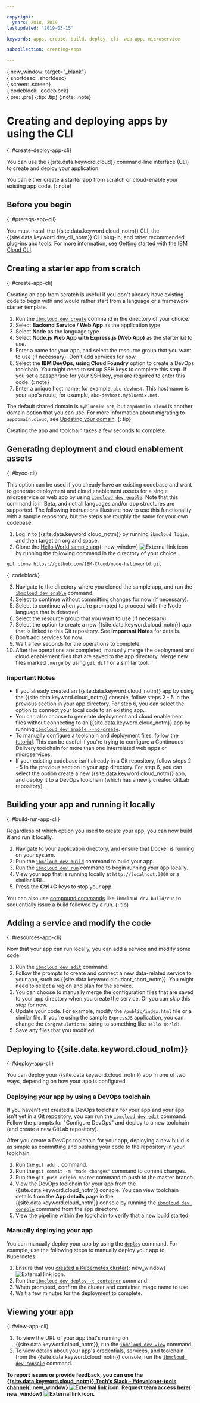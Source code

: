 ```yaml
---

copyright:
  years: 2018, 2019
lastupdated: "2019-03-15"

keywords: apps, create, build, deploy, cli, web app, microservice

subcollection: creating-apps

---
```


{:new_window: target="_blank"}  
{:shortdesc: .shortdesc}  
{:screen: .screen}  
{:codeblock: .codeblock}  
{:pre: .pre}
{:tip: .tip}
{:note: .note}

# Creating and deploying apps by using the CLI
{: #create-deploy-app-cli}

You can use the {{site.data.keyword.cloud}} command-line interface (CLI) to create and deploy your application. 

You can either create a starter app from scratch or cloud-enable your existing app code. 
{: note}

## Before you begin
{: #prereqs-app-cli}

You must install the {{site.data.keyword.cloud_notm}} CLI, the {{site.data.keyword.dev_cli_notm}} CLI plug-in, and other recommended plug-ins and tools. For more information, see [Getting started with the IBM Cloud CLI](/docs/cli?topic=cloud-cli-ibmcloud-cli). 

## Creating a starter app from scratch
{: #create-app-cli}

Creating an app from scratch is useful if you don't already have existing code to begin with and would rather start from a language or a framework starter template.

1. Run the [`ibmcloud dev create`](/docs/cli/idt?topic=cloud-cli-idt-cli#create) command in the directory of your choice.
2. Select **Backend Service / Web App** as the application type.
3. Select **Node** as the language type.
4. Select **Node.js Web App with Express.js (Web App)** as the starter kit to use.
5. Enter a name for your app, and select the resource group that you want to use (if necessary). Don't add services for now.
6. Select the **IBM DevOps, using Cloud Foundry** option to create a DevOps toolchain. You might need to set up SSH keys to complete this step.
  If you set a passphrase for your SSH key, you are required to enter this code.
  {: note}
7. Enter a unique host name; for example, `abc-devhost`. This host name is your app's route; for example, `abc-devhost.mybluemix.net`.

The default shared domain is `mybluemix.net`, but `appdomain.cloud` is another domain option that you can use. For more information about migrating to `appdomain.cloud`, see [Updating your domain](/docs/apps/tutorials?topic=creating-apps-update-domain).
{: tip}

Creating the app and toolchain takes a few seconds to complete.

## Generating deployment and cloud enablement assets
{: #byoc-cli}

This option can be used if you already have an existing codebase and want to generate deployment and cloud enablement assets for a single microservice or web app by using [`ibmcloud dev enable`](/docs/cli/idt?topic=cloud-cli-idt-cli#enable). Note that this command is in Beta, and not all languages and/or app structures are supported. The following instructions illustrate how to use this functionality with a sample repository, but the steps are roughly the same for your own codebase.

1. Log in to {{site.data.keyword.cloud_notm}} by running `ibmcloud login`, and then target an org and space.
2. Clone the [Hello World sample app](https://github.com/IBM-Cloud/node-helloworld){: new_window} ![External link icon](../icons/launch-glyph.svg "External link icon") by running the following command in the directory of your choice.

  ```
  git clone https://github.com/IBM-Cloud/node-helloworld.git
  ```
  {: codeblock}

3. Navigate to the directory where you cloned the sample app, and run the [`ibmcloud dev enable`](/docs/cli/idt?topic=cloud-cli-idt-cli#enable) command.
4. Select to continue without committing changes for now (if necessary).
5. Select to continue when you're prompted to proceed with the Node language that is detected.
6. Select the resource group that you want to use (if necessary). 
7. Select the option to create a new {{site.data.keyword.cloud_notm}} app that is linked to this Git repository. See **Important Notes** for details.
8. Don't add services for now.
9. Wait a few seconds for the operations to complete. 
10. After the operations are completed, manually merge the deployment and cloud enablement files that are saved to the app directory. Merge new files marked `.merge` by using `git diff` or a similar tool.

### Important Notes
 - If you already created an {{site.data.keyword.cloud_notm}} app by using the {{site.data.keyword.cloud_notm}} console, follow steps 2 - 5 in the previous section in your app directory. For step 6, you can select the option to connect your local code to an existing app.
 - You can also choose to generate deployment and cloud enablement files without connecting to an {{site.data.keyword.cloud_notm}} app by running [`ibmcloud dev enable --no-create`](/docs/cli/idt?topic=cloud-cli-idt-cli#enable).
 - To manually configure a toolchain and deployment files, follow [the tutorial](/docs/apps/tutorials?topic=creating-apps-tutorial-byoc-kube). This can be useful if you're trying to configure a Continuous Delivery toolchain for more than one interrelated web apps or microservices.
 - If your existing codebase isn't already in a Git repository, follow steps 2 - 5 in the previous section in your app directory. For step 6, you can select the option create a new {{site.data.keyword.cloud_notm}} app, and deploy it to a DevOps toolchain (which has a newly created GitLab repository).

## Building your app and running it locally
{: #build-run-app-cli}

Regardless of which option you used to create your app, you can now build it and run it locally.

1. Navigate to your application directory, and ensure that Docker is running on your system.
2. Run the [`ibmcloud dev build`](/docs/cli/idt?topic=cloud-cli-idt-cli#build) command to build your app.
3. Run the [`ibmcloud dev run`](/docs/cli/idt?topic=cloud-cli-idt-cli#run) command to begin running your app locally.
4. View your app that is running locally at `http://localhost:3000` or a similar URL.
5. Press the **Ctrl+C** keys to stop your app.

You can also use [compound commands](/docs/cli/idt?topic=cloud-cli-idt-cli#compound) like `ibmcloud dev build/run` to sequentially issue a build followed by a run.
{: tip}

## Adding a service and modify the code
{: #resources-app-cli}

Now that your app can run locally, you can add a service and modify some code. 

1. Run the [`ibmcloud dev edit`](/docs/cli/idt?topic=cloud-cli-idt-cli#edit) command.
2. Follow the prompts to create and connect a new data-related service to your app, such as {{site.data.keyword.cloudant_short_notm}}. You might need to select a region and plan for the service.
3. You can choose to manually merge the configuration files that are saved to your app directory when you create the service. Or you can skip this step for now.
4. Update your code. For example, modify the `/public/index.html` file or a similar file. If you're using the sample `ExpressJS` application, you can change the `Congratulations!` string to something like `Hello World!`.
5. Save any files that you modified.

## Deploying to {{site.data.keyword.cloud_notm}}
{: #deploy-app-cli}

You can deploy your {{site.data.keyword.cloud_notm}} app in one of two ways, depending on how your app is configured. 

### Deploying your app by using a DevOps toolchain
If you haven't yet created a DevOps toolchain for your app and your app isn't yet in a Git repository, you can run the [`ibmcloud dev edit`](/docs/cli/idt?topic=cloud-cli-idt-cli#edit) command. Follow the prompts for "Configure DevOps" and deploy to a new toolchain (and create a new GitLab repository).

After you create a DevOps toolchain for your app, deploying a new build is as simple as committing and pushing your code to the repository in your toolchain. 

1. Run the `git add .` command.
2. Run the `git commit -m "made changes"` command to commit changes.
3. Run the `git push origin master` command to push to the master branch.
4. View the DevOps toolchain for your app from the {{site.data.keyword.cloud_notm}} console. You can view toolchain details from the **App details** page in the {{site.data.keyword.cloud_notm}} console by running the [`ibmcloud dev console`](/docs/cli/idt?topic=cloud-cli-idt-cli#console) command from the app directory.
5. View the pipeline within the toolchain to verify that a new build started.

### Manually deploying your app

You can manually deploy your app by using the [`deploy`](/docs/cli/idt?topic=cloud-cli-idt-cli#deploy) command. For example, use the following steps to manually deploy your app to Kubernetes.

1. Ensure that you [created a Kubernetes cluster](https://{DomainName}/containers-kubernetes/overview){: new_window} ![External link icon](../icons/launch-glyph.svg "External link icon").
2. Run the [`ibmcloud dev deploy -t container`](/docs/cli/idt?topic=cloud-cli-idt-cli#deploy) command.
3. When prompted, confirm the cluster and container image name to use.
4. Wait a few minutes for the deployment to complete.

## Viewing your app
{: #view-app-cli}

1. To view the URL of your app that's running on {{site.data.keyword.cloud_notm}}, run the [`ibmcloud dev view`](/docs/cli/idt?topic=cloud-cli-idt-cli#view) command.
2. To view details about your app's credentials, services, and toolchain from the {{site.data.keyword.cloud_notm}} console, run the [`ibmcloud dev console`](/docs/cli/idt?topic=cloud-cli-idt-cli#console) command. 

**To report issues or provide feedback, you can use the [{{site.data.keyword.cloud_notm}} Tech's Slack - #developer-tools channel](https://ibm-cloud-tech.slack.com){: new_window} ![External link icon](../icons/launch-glyph.svg "External link icon"). Request team access [here](https://slack-invite-ibm-cloud-tech.mybluemix.net/){: new_window} ![External link icon](../icons/launch-glyph.svg "External link icon").**
